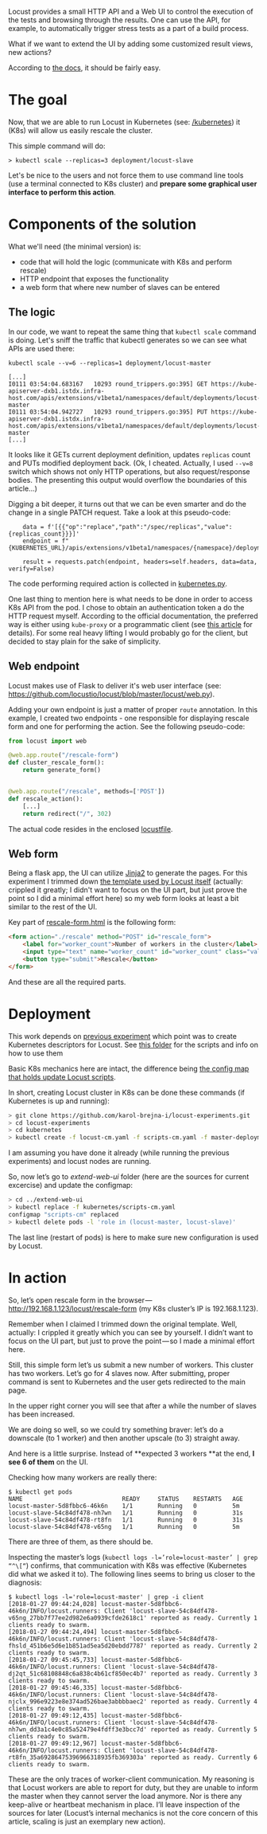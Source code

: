Locust provides a small HTTP API and a Web UI to control the execution of the tests and browsing through the results.
One can use the API, for example, to automatically trigger stress tests as a part of a build process.

What if we want to extend the UI by adding some customized result views, new actions?

According to [the docs](https://docs.locust.io/en/latest/extending-locust.html), it should be fairly easy.

# The goal

Now, that we are able to run Locust in Kubernetes (see: [/kubernetes](../kubernetes)) it (K8s) will allow us easily rescale the cluster.

This simple command will do:
```
> kubectl scale --replicas=3 deployment/locust-slave
```

Let's be nice to the users and not force them to use command line tools (use a terminal connected to K8s cluster) and **prepare some graphical user interface to perform this action**.

# Components of the solution

What we'll need (the minimal version) is:
* code that will hold the logic (communicate with K8s and perform rescale)
* HTTP endpoint that exposes the functionality
* a web form that where new number of slaves can be entered

## The logic
In our code, we want to repeat the same thing that `kubectl scale` command is doing.
Let's sniff the traffic that kubectl generates so we can see what APIs are used there:
```
kubectl scale --v=6 --replicas=1 deployment/locust-master

[...]
I0111 03:54:04.683167   10293 round_trippers.go:395] GET https://kube-apiserver-dxb1.istdx.infra-host.com/apis/extensions/v1beta1/namespaces/default/deployments/locust-master
I0111 03:54:04.942727   10293 round_trippers.go:395] PUT https://kube-apiserver-dxb1.istdx.infra-host.com/apis/extensions/v1beta1/namespaces/default/deployments/locust-master
[...]
```

It looks like it GETs current deployment definition, updates `replicas` count and PUTs modified deployment back.
(Ok, I cheated. Actually, I used `--v=8` switch which shows not only HTTP operations, but also request/response bodies. The presenting this output would overflow the boundaries of this article...)

Digging a bit deeper, it turns out that we can be even smarter and do the change in a single PATCH request. Take a look at this pseudo-code:
```
    data = f'[{{"op":"replace","path":"/spec/replicas","value": {replicas_count}}}]'
    endpoint = f"{KUBERNETES_URL}/apis/extensions/v1beta1/namespaces/{namespace}/deployments/{deployment}/scale"

    result = requests.patch(endpoint, headers=self.headers, data=data, verify=False)
```

The code performing required action is collected in [kubernetes.py](./locust-scripts/kubernetes.py).

One last thing to mention here is what needs to be done in order to access K8s API from the pod.
I chose to obtain an authentication token a do the HTTP request myself.
According to the official documentation, the preferred way is either using `kube-proxy`
or a programmatic client (see [this article](https://kubernetes.io/docs/tasks/access-application-cluster/access-cluster/#accessing-the-api-from-a-pod) for details).
For some real heavy lifting I would probably go for the client,
but decided to stay plain for the sake of simplicity.

## Web endpoint
Locust makes use of Flask to deliver it's web user interface (see: https://github.com/locustio/locust/blob/master/locust/web.py).

Adding your own endpoint is just a matter of proper `route` annotation.
In this example, I created two endpoints - one responsible for displaying rescale form and one for performing the action.
See the following pseudo-code:

```python
from locust import web

@web.app.route("/rescale-form")
def cluster_rescale_form():
    return generate_form()


@web.app.route("/rescale", methods=['POST'])
def rescale_action():
    [...]
    return redirect("/", 302)
```

The actual code resides in the enclosed [locustfile](./locust-scripts/locustfile.py).

## Web form
Being a flask app, the UI can utilize [Jinja2](http://jinja.pocoo.org/) to generate the pages.
For this experiment I trimmed down [the template used by Locust itself](https://github.com/locustio/locust/blob/master/locust/templates/index.html)
(actually: crippled it greatly; I didn't want to focus on the UI part, but just prove the point so I did a minimal effort here)
so my web form looks at least a bit similar to the rest of the UI.

Key part of [rescale-form.html](./locust-scripts/rescale-form.html) is the following form:
```html
<form action="./rescale" method="POST" id="rescale_form">
    <label for="worker_count">Number of workers in the cluster</label>
    <input type="text" name="worker_count" id="worker_count" class="val" /><br>
    <button type="submit">Rescale</button>
</form>
```

And these are all the required parts.

# Deployment
This work depends on [previous experiment](https://medium.com/locust-io-experiments/locust-io-experiments-running-in-kubernetes-95447571a550) which point was to create Kubernetes descriptors for Locust. See [this folder](../kubernetes) for the scripts and info on how to use them

Basic K8s mechanics here are intact, the difference being [the config map that holds update Locust scripts](./kubernetes/scripts-cm.yaml).

In short, creating Locust cluster in K8s can be done these commands (if Kubernetes is up and running):

```bash
> git clone https://github.com/karol-brejna-i/locust-experiments.git
> cd locust-experiments
> cd kubernetes
> kubectl create -f locust-cm.yaml -f scripts-cm.yaml -f master-deployment.yaml -f service.yaml -f slave-deployment.yaml -f ingress.yaml
```

I am assuming you have done it already (while running the previous experiments) and locust nodes are running.

So, now let’s go to *extend-web-ui* folder (here are the sources for current excercise) and update the configmap:

```bash
> cd ../extend-web-ui
> kubectl replace -f kubernetes/scripts-cm.yaml
configmap "scripts-cm" replaced
> kubectl delete pods -l 'role in (locust-master, locust-slave)'
```

The last line (restart of pods) is here to make sure new configuration is used by Locust.

# In action

So, let’s open rescale form in the browser — <http://192.168.1.123/locust/rescale-form> (my K8s cluster’s IP is 192.168.1.123).

Remember when I claimed I trimmed down the original template. Well, actually: I crippled it greatly which you can see by yourself. I didn’t want to focus on the UI part, but just to prove the point — so I made a minimal effort here.

Still, this simple form let’s us submit a new number of workers. This cluster has two workers. Let’s go for 4 slaves now. After submitting, proper command is sent to Kubernetes and the user gets redirected to the main page.

In the upper right corner you will see that after a while the number of slaves has been increased.

We are doing so well, so we could try something braver: let’s do a downscale (to 1 worker) and then another upscale (to 3) straight away.

And here is a little surprise. Instead of **expected 3 workers **at the end, **I see 6 of them** on the UI.



Checking how many workers are really there:

```
$ kubectl get pods
NAME                            READY     STATUS    RESTARTS   AGE
locust-master-5d8fbbc6-46k6n    1/1       Running   0          5m
locust-slave-54c84df478-nh7wn   1/1       Running   0          31s
locust-slave-54c84df478-rt8fn   1/1       Running   0          31s
locust-slave-54c84df478-v65ng   1/1       Running   0          5m
```

There are three of them, as there should be.

Inspecting the master’s logs (`kubectl logs -l=’role=locust-master’ | grep “^\[“`) confirms, that communication with K8s was effective (Kubernetes did what we asked it to). The following lines seems to bring us closer to the diagnosis:

```
$ kubectl logs -l='role=locust-master' | grep -i client
[2018-01-27 09:44:24,028] locust-master-5d8fbbc6-46k6n/INFO/locust.runners: Client 'locust-slave-54c84df478-v65ng_27bb7f77ee2d982e6a0939cfde2618c1' reported as ready. Currently 1 clients ready to swarm.
[2018-01-27 09:44:24,494] locust-master-5d8fbbc6-46k6n/INFO/locust.runners: Client 'locust-slave-54c84df478-fhsld_451b6e5d6e1b851ad5ea5d20ebdd7787' reported as ready. Currently 2 clients ready to swarm.
[2018-01-27 09:45:45,733] locust-master-5d8fbbc6-46k6n/INFO/locust.runners: Client 'locust-slave-54c84df478-dj2qt_51c68108848c6a838c4b61cf850ec4b7' reported as ready. Currently 3 clients ready to swarm.
[2018-01-27 09:45:46,335] locust-master-5d8fbbc6-46k6n/INFO/locust.runners: Client 'locust-slave-54c84df478-njclx_996e9223e8e374ad526bae3abbbbaec2' reported as ready. Currently 4 clients ready to swarm.
[2018-01-27 09:49:12,435] locust-master-5d8fbbc6-46k6n/INFO/locust.runners: Client 'locust-slave-54c84df478-nh7wn_dd3a1c4e0c85a52479e4fdff3e3bcc7d' reported as ready. Currently 5 clients ready to swarm.
[2018-01-27 09:49:12,967] locust-master-5d8fbbc6-46k6n/INFO/locust.runners: Client 'locust-slave-54c84df478-rt8fn_35a69286475396966318935fb369303a' reported as ready. Currently 6 clients ready to swarm.
```
These are the only traces of worker-client communication. My reasoning is that Locust workers are able to report for duty, but they are unable to inform the master when they cannot server the load anymore. Nor is there any keep-alive or heartbeat mechanism in place. I’ll leave inspection of the sources for later (Locust’s internal mechanics is not the core concern of this article, scaling is just an exemplary new action).

